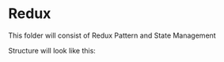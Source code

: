 # Redux

This folder will consist of Redux Pattern and State Management

Structure will look like this: 

<TODO Add Structure>


